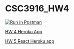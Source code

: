 # CSC3916_HW4

[![Run in Postman](https://run.pstmn.io/button.svg)](https://app.getpostman.com/run-collection/82d7827010a320a8a88a?action=collection%2Fimport#?env%5BCSC3916_HW1%5D=W3sia2V5IjoiJGVjaG9fYm9keSIsInZhbHVlIjoiSGVsbG8gV29ybGQiLCJlbmFibGVkIjp0cnVlLCJ0eXBlIjoiZGVmYXVsdCIsInNlc3Npb25WYWx1ZSI6IkhlbGxvIFdvcmxkIiwic2Vzc2lvbkluZGV4IjowfV0=)

[HW 4 Heroku App](https://eli-csc3916-hw4.herokuapp.com) 

[HW  5 React Heroku app](https://eli-csc3916-hw5.herokuapp.com)